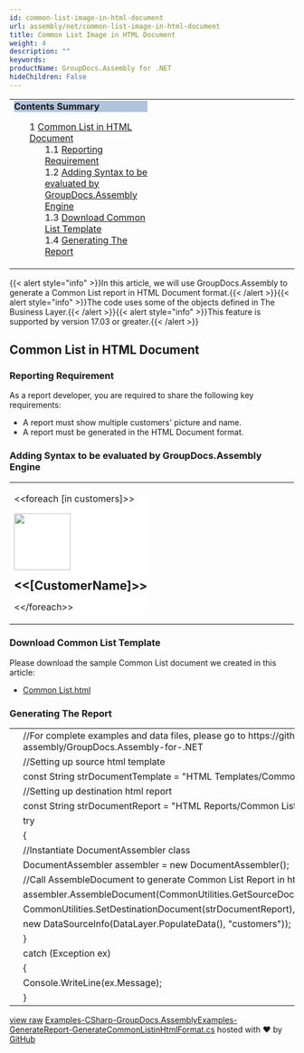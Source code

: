 ```yaml
---
id: common-list-image-in-html-document
url: assembly/net/common-list-image-in-html-document
title: Common List Image in HTML Document
weight: 4
description: ""
keywords: 
productName: GroupDocs.Assembly for .NET
hideChildren: False
---
```

<table class="sectionMacro" border="0" cellpadding="5" cellspacing="0" width="100%"><tbody><tr><td valign="top" width="50%"><div class="panel" style="border-top-width: 1px; border-right-width: 1px; border-bottom-width: 1px; border-left-width: 1px;"><div class="panelHeader" style="border-bottom-width: 1px; background-color: rgb(176, 196, 222);"><b>Contents Summary</b></div><div class="panelContent"><style type="text/css">div.rbtoc1593026664951 { padding-top: 0px; padding-right: 0px; padding-bottom: 0px; padding-left: 0px; }div.rbtoc1593026664951 ul { list-style-type: none; list-style-image: none; margin-left: 0px; }div.rbtoc1593026664951 li { margin-left: 0px; padding-left: 0px; }</style><div class="toc rbtoc1593026664951"><ul class="toc-indentation"><li><span class="TOCOutline">1</span> <a href="#CommonListImageinHTMLDocument-CommonListinHTMLDocument">Common List in HTML Document</a><ul class="toc-indentation"><li><span class="TOCOutline">1.1</span> <a href="#CommonListImageinHTMLDocument-ReportingRequirement">Reporting Requirement</a></li><li><span class="TOCOutline">1.2</span> <a href="#CommonListImageinHTMLDocument-AddingSyntaxtobeevaluatedbyGroupDocs.AssemblyEngine">Adding Syntax to be evaluated by GroupDocs.Assembly Engine</a></li><li><span class="TOCOutline">1.3</span> <a href="#CommonListImageinHTMLDocument-DownloadCommonListTemplate">Download Common List Template</a></li><li><span class="TOCOutline">1.4</span> <a href="#CommonListImageinHTMLDocument-GeneratingTheReport">Generating The Report</a></li></ul></li></ul></div></div></div></td><td valign="top" width="15%">&nbsp;</td><td valign="top" width="35%">&nbsp;</td></tr></tbody></table>

{{< alert style="info" >}}In this article, we will use GroupDocs.Assembly to generate a Common List report in HTML Document format.{{< /alert >}}{{< alert style="info" >}}The code uses some of the objects defined in The Business Layer.{{< /alert >}}{{< alert style="info" >}}This feature is supported by version 17.03 or greater.{{< /alert >}}

## Common List in HTML Document

### Reporting Requirement

As a report developer, you are required to share the following key requirements:

*   A report must show multiple customers' picture and name.
*   A report must be generated in the HTML Document format.

### Adding Syntax to be evaluated by GroupDocs.Assembly Engine

<table class="sectionMacro" border="0" cellpadding="5" cellspacing="0" width="100%"><tbody><tr><td valign="top" width="50%"><div class="panel" style="background-color: rgb(255, 255, 255); border-top-width: 1px; border-right-width: 1px; border-bottom-width: 1px; border-left-width: 1px;"><div class="panelContent" style="background-color: rgb(255, 255, 255);"><p>&lt;&lt;foreach [in customers]&gt;&gt;</p><p><img width="100" height="100" src="data:image/jpeg;base64,<<[Photo]>>"></p><p><b><span style="font-size: 16pt; line-height: 107%;">&lt;&lt;[CustomerName]&gt;&gt;</span></b></p><p></p><p>&lt;&lt;/foreach&gt;&gt;</p></div></div></td><td valign="top" width="15%">&nbsp;</td><td valign="top" width="35%">&nbsp;</td></tr></tbody></table>

### Download Common List Template

Please download the sample Common List document we created in this article:

*   [Common List.html](https://raw.githubusercontent.com/groupdocs-assembly/GroupDocs.Assembly-for-.NET/master/Examples/Data/Source/HTML%20Templates/Common%20List.html?raw=true)

### Generating The Report

<table class="highlight tab-size js-file-line-container" data-tab-size="8" data-paste-markdown-skip=""><tbody><tr><td id="file-examples-csharp-groupdocs-assemblyexamples-generatereport-generatecommonlistinhtmlformat-cs-L1" class="blob-num js-line-number" data-line-number="1"></td><td id="file-examples-csharp-groupdocs-assemblyexamples-generatereport-generatecommonlistinhtmlformat-cs-LC1" class="blob-code blob-code-inner js-file-line"><span class="pl-c"><span class="pl-c">//</span>For complete examples and data files, please go to https://github.com/groupdocs-assembly/GroupDocs.Assembly-for-.NET</span></td></tr><tr><td id="file-examples-csharp-groupdocs-assemblyexamples-generatereport-generatecommonlistinhtmlformat-cs-L2" class="blob-num js-line-number" data-line-number="2"></td><td id="file-examples-csharp-groupdocs-assemblyexamples-generatereport-generatecommonlistinhtmlformat-cs-LC2" class="blob-code blob-code-inner js-file-line"><span class="pl-c"><span class="pl-c">//</span>Setting up source html template</span></td></tr><tr><td id="file-examples-csharp-groupdocs-assemblyexamples-generatereport-generatecommonlistinhtmlformat-cs-L3" class="blob-num js-line-number" data-line-number="3"></td><td id="file-examples-csharp-groupdocs-assemblyexamples-generatereport-generatecommonlistinhtmlformat-cs-LC3" class="blob-code blob-code-inner js-file-line"><span class="pl-k">const</span> <span class="pl-en">String</span> <span class="pl-smi">strDocumentTemplate</span> <span class="pl-k">=</span> <span class="pl-s"><span class="pl-pds">"</span>HTML Templates/Common List.html<span class="pl-pds">"</span></span>;</td></tr><tr><td id="file-examples-csharp-groupdocs-assemblyexamples-generatereport-generatecommonlistinhtmlformat-cs-L4" class="blob-num js-line-number" data-line-number="4"></td><td id="file-examples-csharp-groupdocs-assemblyexamples-generatereport-generatecommonlistinhtmlformat-cs-LC4" class="blob-code blob-code-inner js-file-line"><span class="pl-c"><span class="pl-c">//</span>Setting up destination html report</span></td></tr><tr><td id="file-examples-csharp-groupdocs-assemblyexamples-generatereport-generatecommonlistinhtmlformat-cs-L5" class="blob-num js-line-number" data-line-number="5"></td><td id="file-examples-csharp-groupdocs-assemblyexamples-generatereport-generatecommonlistinhtmlformat-cs-LC5" class="blob-code blob-code-inner js-file-line"><span class="pl-k">const</span> <span class="pl-en">String</span> <span class="pl-smi">strDocumentReport</span> <span class="pl-k">=</span> <span class="pl-s"><span class="pl-pds">"</span>HTML Reports/Common List Report.html<span class="pl-pds">"</span></span>;</td></tr><tr><td id="file-examples-csharp-groupdocs-assemblyexamples-generatereport-generatecommonlistinhtmlformat-cs-L6" class="blob-num js-line-number" data-line-number="6"></td><td id="file-examples-csharp-groupdocs-assemblyexamples-generatereport-generatecommonlistinhtmlformat-cs-LC6" class="blob-code blob-code-inner js-file-line"><span class="pl-k">try</span></td></tr><tr><td id="file-examples-csharp-groupdocs-assemblyexamples-generatereport-generatecommonlistinhtmlformat-cs-L7" class="blob-num js-line-number" data-line-number="7"></td><td id="file-examples-csharp-groupdocs-assemblyexamples-generatereport-generatecommonlistinhtmlformat-cs-LC7" class="blob-code blob-code-inner js-file-line">{</td></tr><tr><td id="file-examples-csharp-groupdocs-assemblyexamples-generatereport-generatecommonlistinhtmlformat-cs-L8" class="blob-num js-line-number" data-line-number="8"></td><td id="file-examples-csharp-groupdocs-assemblyexamples-generatereport-generatecommonlistinhtmlformat-cs-LC8" class="blob-code blob-code-inner js-file-line"><span class="pl-c"><span class="pl-c">//</span>Instantiate DocumentAssembler class</span></td></tr><tr><td id="file-examples-csharp-groupdocs-assemblyexamples-generatereport-generatecommonlistinhtmlformat-cs-L9" class="blob-num js-line-number" data-line-number="9"></td><td id="file-examples-csharp-groupdocs-assemblyexamples-generatereport-generatecommonlistinhtmlformat-cs-LC9" class="blob-code blob-code-inner js-file-line"><span class="pl-en">DocumentAssembler</span> <span class="pl-smi">assembler</span> <span class="pl-k">=</span> <span class="pl-k">new</span> <span class="pl-en">DocumentAssembler</span>();</td></tr><tr><td id="file-examples-csharp-groupdocs-assemblyexamples-generatereport-generatecommonlistinhtmlformat-cs-L10" class="blob-num js-line-number" data-line-number="10"></td><td id="file-examples-csharp-groupdocs-assemblyexamples-generatereport-generatecommonlistinhtmlformat-cs-LC10" class="blob-code blob-code-inner js-file-line"><span class="pl-c"><span class="pl-c">//</span>Call AssembleDocument to generate Common List Report in html format</span></td></tr><tr><td id="file-examples-csharp-groupdocs-assemblyexamples-generatereport-generatecommonlistinhtmlformat-cs-L11" class="blob-num js-line-number" data-line-number="11"></td><td id="file-examples-csharp-groupdocs-assemblyexamples-generatereport-generatecommonlistinhtmlformat-cs-LC11" class="blob-code blob-code-inner js-file-line"><span class="pl-smi">assembler</span>.<span class="pl-en">AssembleDocument</span>(<span class="pl-smi">CommonUtilities</span>.<span class="pl-en">GetSourceDocument</span>(<span class="pl-smi">strDocumentTemplate</span>),</td></tr><tr><td id="file-examples-csharp-groupdocs-assemblyexamples-generatereport-generatecommonlistinhtmlformat-cs-L12" class="blob-num js-line-number" data-line-number="12"></td><td id="file-examples-csharp-groupdocs-assemblyexamples-generatereport-generatecommonlistinhtmlformat-cs-LC12" class="blob-code blob-code-inner js-file-line"><span class="pl-smi">CommonUtilities</span>.<span class="pl-en">SetDestinationDocument</span>(<span class="pl-smi">strDocumentReport</span>),</td></tr><tr><td id="file-examples-csharp-groupdocs-assemblyexamples-generatereport-generatecommonlistinhtmlformat-cs-L13" class="blob-num js-line-number" data-line-number="13"></td><td id="file-examples-csharp-groupdocs-assemblyexamples-generatereport-generatecommonlistinhtmlformat-cs-LC13" class="blob-code blob-code-inner js-file-line"><span class="pl-k">new</span> <span class="pl-en">DataSourceInfo</span>(<span class="pl-smi">DataLayer</span>.<span class="pl-en">PopulateData</span>(), <span class="pl-s"><span class="pl-pds">"</span>customers<span class="pl-pds">"</span></span>));</td></tr><tr><td id="file-examples-csharp-groupdocs-assemblyexamples-generatereport-generatecommonlistinhtmlformat-cs-L14" class="blob-num js-line-number" data-line-number="14"></td><td id="file-examples-csharp-groupdocs-assemblyexamples-generatereport-generatecommonlistinhtmlformat-cs-LC14" class="blob-code blob-code-inner js-file-line">}</td></tr><tr><td id="file-examples-csharp-groupdocs-assemblyexamples-generatereport-generatecommonlistinhtmlformat-cs-L15" class="blob-num js-line-number" data-line-number="15"></td><td id="file-examples-csharp-groupdocs-assemblyexamples-generatereport-generatecommonlistinhtmlformat-cs-LC15" class="blob-code blob-code-inner js-file-line"><span class="pl-k">catch</span> (<span class="pl-en">Exception</span> <span class="pl-smi">ex</span>)</td></tr><tr><td id="file-examples-csharp-groupdocs-assemblyexamples-generatereport-generatecommonlistinhtmlformat-cs-L16" class="blob-num js-line-number" data-line-number="16"></td><td id="file-examples-csharp-groupdocs-assemblyexamples-generatereport-generatecommonlistinhtmlformat-cs-LC16" class="blob-code blob-code-inner js-file-line">{</td></tr><tr><td id="file-examples-csharp-groupdocs-assemblyexamples-generatereport-generatecommonlistinhtmlformat-cs-L17" class="blob-num js-line-number" data-line-number="17"></td><td id="file-examples-csharp-groupdocs-assemblyexamples-generatereport-generatecommonlistinhtmlformat-cs-LC17" class="blob-code blob-code-inner js-file-line"><span class="pl-smi">Console</span>.<span class="pl-en">WriteLine</span>(<span class="pl-smi">ex</span>.<span class="pl-smi">Message</span>);</td></tr><tr><td id="file-examples-csharp-groupdocs-assemblyexamples-generatereport-generatecommonlistinhtmlformat-cs-L18" class="blob-num js-line-number" data-line-number="18"></td><td id="file-examples-csharp-groupdocs-assemblyexamples-generatereport-generatecommonlistinhtmlformat-cs-LC18" class="blob-code blob-code-inner js-file-line">}</td></tr></tbody></table>

[view raw](https://gist.github.com/GroupDocsGists/39dc5b3a66fc69e513def1035a2bd5e8/raw/64ca25062b3cb75299ceb1ef2a52c60b9fdf7708/Examples-CSharp-GroupDocs.AssemblyExamples-GenerateReport-GenerateCommonListinHtmlFormat.cs) [Examples-CSharp-GroupDocs.AssemblyExamples-GenerateReport-GenerateCommonListinHtmlFormat.cs](https://gist.github.com/GroupDocsGists/39dc5b3a66fc69e513def1035a2bd5e8#file-examples-csharp-groupdocs-assemblyexamples-generatereport-generatecommonlistinhtmlformat-cs) hosted with ❤ by [GitHub](https://github.com)
